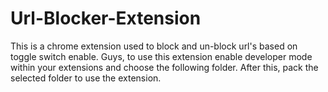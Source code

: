 # Url-Blocker-Extension
This is a chrome extension used to block and un-block url's based on toggle switch enable.
Guys, to use this extension enable developer mode within your extensions and choose the following folder. After this, pack the selected folder to use the extension.
